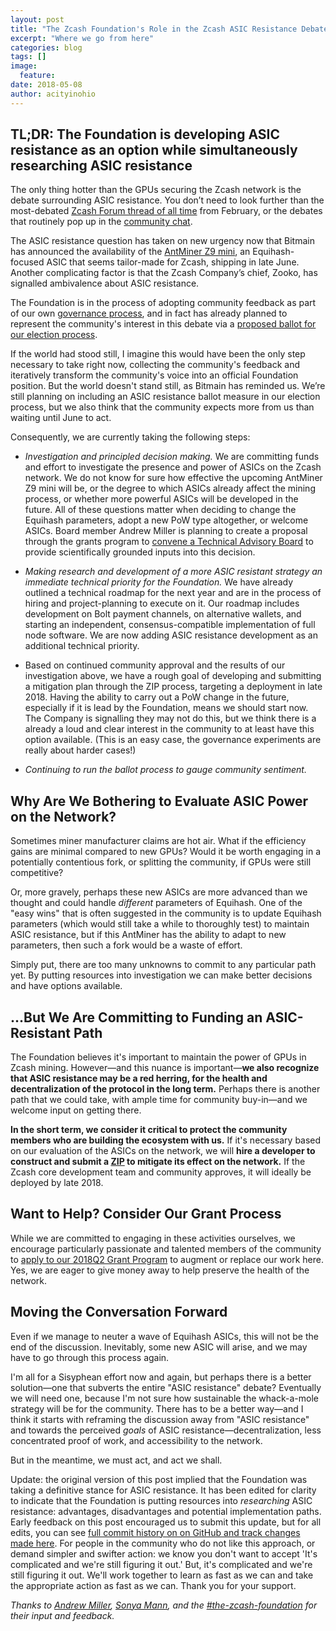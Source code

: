 ```yaml
---
layout: post
title: "The Zcash Foundation's Role in the Zcash ASIC Resistance Debate"
excerpt: "Where we go from here"
categories: blog
tags: []
image:
  feature:
date: 2018-05-08
author: acityinohio
---
```


## TL;DR: The Foundation is developing ASIC resistance as an option while simultaneously researching ASIC resistance

The only thing hotter than the GPUs securing the Zcash network is the debate surrounding ASIC resistance. You don’t need to look further than the most-debated [Zcash Forum thread of all time](https://forum.z.cash/t/let-s-talk-about-asic-mining/27353) from February, or the debates that routinely pop up in the [community chat](https://chat.zcashcommunity.com/).

The ASIC resistance question has taken on new urgency now that Bitmain has announced the availability of the [AntMiner Z9 mini](https://twitter.com/BITMAINtech/status/992034662875779072), an Equihash-focused ASIC that seems tailor-made for Zcash, shipping in late June. Another complicating factor is that the Zcash Company’s chief, Zooko, has signalled ambivalence about ASIC resistance.

The Foundation is in the process of adopting community feedback as part of our own [governance process](https://github.com/ZcashFoundation/Elections), and in fact has already planned to represent the community's interest in this debate via a [proposed ballot for our election process](https://github.com/ZcashFoundation/Elections/pull/1).

If the world had stood still, I imagine this would have been the only step necessary to take right now, collecting the community's feedback and iteratively transform the community's voice into an official Foundation position. But the world doesn't stand still, as Bitmain has reminded us. We’re still planning on including an ASIC resistance ballot measure in our election process, but we also think that the community expects more from us than waiting until June to act.

Consequently, we are currently taking the following steps: 

- _Investigation and principled decision making._ We are committing funds and effort to investigate the presence and power of ASICs on the Zcash network. We do not know for sure how effective the upcoming AntMiner Z9 mini will be, or the degree to which ASICs already affect the mining process, or whether more powerful ASICs will be developed in the future. All of these questions matter when deciding to change the Equihash parameters, adopt a new PoW type altogether, or welcome ASICs. Board member Andrew Miller is planning to create a proposal through the grants program to [convene a Technical Advisory Board](https://freedom-to-tinker.com/2015/05/11/bitcoin-faces-a-crossroads-needs-an-effective-decision-making-process/) to provide scientifically grounded inputs into this decision.

- _Making research and development of a more ASIC resistant strategy an immediate technical priority for the Foundation._ We have already outlined a technical roadmap for the next year and are in the process of hiring and project-planning to execute on it. Our roadmap includes development on Bolt payment channels, on alternative wallets, and starting an independent, consensus-compatible implementation of full node software. We are now adding ASIC resistance development as an additional technical priority.

- Based on continued community approval and the results of our investigation above, we have a rough goal of developing and submitting a mitigation plan through the ZIP process, targeting a deployment in late 2018. Having the ability to carry out a PoW change in the future, especially if it is lead by the Foundation, means we should start now. The Company is signalling they may not do this, but we think there is a already a loud and clear interest in the community to at least have this option available. (This is an easy case, the governance experiments are really about harder cases!)

- _Continuing to run the ballot process to gauge community sentiment._

## Why Are We Bothering to Evaluate ASIC Power on the Network?

Sometimes miner manufacturer claims are hot air. What if the efficiency gains are minimal compared to new GPUs? Would it be worth engaging in a potentially contentious fork, or splitting the community, if GPUs were still competitive?

Or, more gravely, perhaps these new ASICs are more advanced than we thought and could handle _different_ parameters of Equihash. One of the "easy wins" that is often suggested in the community is to update Equihash parameters (which would still take a while to thoroughly test) to maintain ASIC resistance, but if this AntMiner has the ability to adapt to new parameters, then such a fork would be a waste of effort.

Simply put, there are too many unknowns to commit to any particular path yet. By putting resources into investigation we can make better decisions and have options available.

## ...But We Are Committing to Funding an ASIC-Resistant Path

The Foundation believes it's important to maintain the power of GPUs in Zcash mining. However—and this nuance is important—**we also recognize that ASIC resistance may be a red herring, for the health and decentralization of the protocol in the long term.** Perhaps there is another path that we could take, with ample time for community buy-in—and we welcome input on getting there.

**In the short term, we consider it critical to protect the community members who are building the ecosystem with us.** If it's necessary based on our evaluation of the ASICs on the network, we will **hire a developer to construct and submit a [ZIP](https://github.com/zcash/zips) to mitigate its effect on the network.** If the Zcash core development team and community approves, it will ideally be deployed by late 2018.

## Want to Help? Consider Our Grant Process

While we are committed to engaging in these activities ourselves, we encourage particularly passionate and talented members of the community to [apply to our 2018Q2 Grant Program](https://github.com/ZcashFoundation/GrantProposals-2018Q2) to augment or replace our work here. Yes, we are eager to give money away to help preserve the health of the network.

## Moving the Conversation Forward

Even if we manage to neuter a wave of Equihash ASICs, this will not be the end of the discussion. Inevitably, some new ASIC will arise, and we may have to go through this process again.

I'm all for a Sisyphean effort now and again, but perhaps there is a better solution—one that subverts the entire "ASIC resistance" debate? Eventually we will need one, because I'm not sure how sustainable the whack-a-mole strategy will be for the community. There has to be a better way—and I think it starts with reframing the discussion away from "ASIC resistance" and towards the perceived _goals_ of ASIC resistance—decentralization, less concentrated proof of work, and accessibility to the network.

But in the meantime, we must act, and act we shall.

Update: the original version of this post implied that the Foundation was taking a definitive stance for ASIC resistance. It has been edited for clarity to indicate that the Foundation is putting resources into *researching* ASIC resistance: advantages, disadvantages and potential implementation paths. Early feedback on this post encouraged us to submit this update, but for all edits, you can see [full commit history on on GitHub and track changes made here](https://github.com/ZcashFoundation/zcashfoundation.github.io/commits/master). For people in the community who do not like this approach, or demand simpler and swifter action: we know you don't want to accept 'It's complicated and we're still figuring it out.' But, it's complicated and we're still figuring it out. We'll work together to learn as fast as we can and take the appropriate action as fast as we can. Thank you for your support.

_Thanks to [Andrew Miller](https://twitter.com/socrates1024), [Sonya Mann](https://twitter.com/sonyaellenmann), and the [#the-zcash-foundation](https://chat.zcashcommunity.com/channel/the-zcash-foundation) for their input and feedback._
